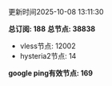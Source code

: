 更新时间2025-10-08 13:11:30

**总订阅: 188**
**总节点: 38838**
- vless节点: 12002
- hysteria2节点: 14

**google ping有效节点: 169**
